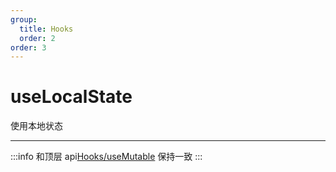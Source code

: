 ```yaml
---
group:
  title: Hooks
  order: 2
order: 3
---
```


# useLocalState

使用本地状态

---

:::info
和顶层 api[Hooks/useMutable](/api/hooks/use-mutable) 保持一致
:::
